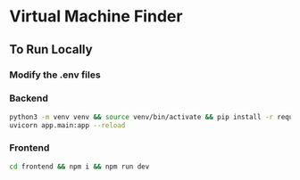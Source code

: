# Virtual Machine Finder

## To Run Locally

### Modify the .env files

### Backend

```bash
python3 -m venv venv && source venv/bin/activate && pip install -r requirements.txt
uvicorn app.main:app --reload
```

### Frontend

```bash
cd frontend && npm i && npm run dev
```